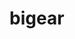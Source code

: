 # bigear

[npm-img]: https://img.shields.io/npm/v/@bigear/microphone-recorder.svg
[npm-url]: https://www.npmjs.com/package/@bigear/microphone-recorder
